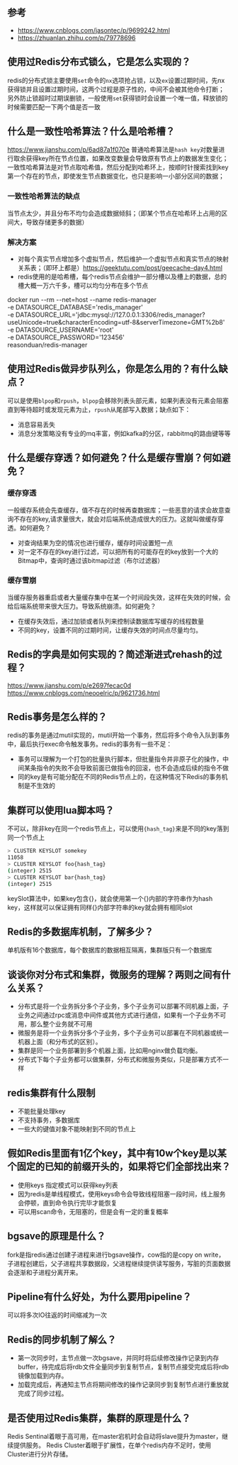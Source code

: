 ## 参考 
- https://www.cnblogs.com/jasontec/p/9699242.html
- https://zhuanlan.zhihu.com/p/79778696

## 使用过Redis分布式锁么，它是怎么实现的？
redis的分布式锁主要使用`set`命令的`nx`选项抢占锁，以及`ex`设置过期时间，先nx获得锁并且设置过期时间，这两个过程是原子性的，中间不会被其他命令打断；
另外防止锁超时过期误删锁，一般使用`set`获得锁时会设置一个唯一值，释放锁的时候需要匹配一下两个值是否一致

## 什么是一致性哈希算法？什么是哈希槽？
https://www.jianshu.com/p/6ad87a1f070e
普通哈希算法是`hash key`对数量进行取余获得key所在节点位置，如果改变数量会导致原有节点上的数据发生变化；一致性哈希算法是对节点取哈希值，然后分配到哈希环上，按顺时针搜索找到key第一个存在的节点，即使发生节点数据变化，也只是影响一小部分区间的数据；
### 一致性哈希算法的缺点
当节点太少，并且分布不均匀会造成数据倾斜；（即某个节点在哈希环上占用的区间大，导致存储更多的数据）
### 解决方案
- 对每个真实节点增加多个虚拟节点，然后维护一个虚拟节点和真实节点的映射关系表；（即环上都是）https://geektutu.com/post/geecache-day4.html
- redis使用的是哈希槽，每个redis节点会维护一部分槽以及槽上的数据，总的槽大概一万六千多，槽可以均匀分布在多个节点

docker run --rm --net=host --name redis-manager  \
-e DATASOURCE_DATABASE='redis_manager' \
-e DATASOURCE_URL='jdbc:mysql://127.0.0.1:3306/redis_manager?useUnicode=true&characterEncoding=utf-8&serverTimezone=GMT%2b8' \
-e DATASOURCE_USERNAME='root' \
-e DATASOURCE_PASSWORD='123456' \
reasonduan/redis-manager

## 使用过Redis做异步队列么，你是怎么用的？有什么缺点？
可以是使用`blpop`和`rpush`，`blpop`会移除列表头部元素，如果列表没有元素会阻塞直到等待超时或发现元素为止，`rpush`从尾部写入数据；缺点如下：
- 消息容易丢失
- 消息分发策略没有专业的mq丰富，例如kafka的分区，rabbitmq的路由键等等

## 什么是缓存穿透？如何避免？什么是缓存雪崩？何如避免？
### 缓存穿透
一般缓存系统会先查缓存，值不存在的时候再查数据库；一些恶意的请求会故意查询不存在的key,请求量很大，就会对后端系统造成很大的压力。这就叫做缓存穿透。如何避免？
- 对查询结果为空的情况也进行缓存，缓存时间设置短一点
- 对一定不存在的key进行过滤，可以把所有的可能存在的key放到一个大的Bitmap中，查询时通过该bitmap过滤（布尔过滤器）
### 缓存雪崩
当缓存服务器重启或者大量缓存集中在某一个时间段失效，这样在失效的时候，会给后端系统带来很大压力。导致系统崩溃。如何避免？
- 在缓存失效后，通过加锁或者队列来控制读数据库写缓存的线程数量
- 不同的key，设置不同的过期时间，让缓存失效的时间点尽量均匀。

## Redis的字典是如何实现的？简述渐进式rehash的过程？
https://www.jianshu.com/p/e2697fecac0d
https://www.cnblogs.com/neooelric/p/9621736.html

## Redis事务是怎么样的？
redis的事务是通过mutil实现的，mutil开始一个事务，然后将多个命令入队到事务中，最后执行exec命令触发事务。redis的事务有一些不足：
- 事务可以理解为一个打包的批量执行脚本，但批量指令并非原子化的操作，中间某条指令的失败不会导致前面已做指令的回滚，也不会造成后续的指令不做
- 同的key是有可能分配在不同的Redis节点上的，在这种情况下Redis的事务机制是不生效的

## 集群可以使用lua脚本吗？
不可以，除非key在同一个redis节点上，可以使用`{hash_tag}`来是不同的key落到同一个节点上
```bash
> CLUSTER KEYSLOT somekey
11058
> CLUSTER KEYSLOT foo{hash_tag}
(integer) 2515
> CLUSTER KEYSLOT bar{hash_tag}
(integer) 2515
```
keySlot算法中，如果key包含{}，就会使用第一个{}内部的字符串作为hash key，这样就可以保证拥有同样{}内部字符串的key就会拥有相同slot


## Redis的多数据库机制，了解多少？
单机版有16个数据库，每个数据库的数据相互隔离，集群版只有一个数据库


## 谈谈你对分布式和集群，微服务的理解？两则之间有什么关系？
- 分布式是将一个业务拆分多个子业务，多个子业务可以部署不同机器上面，子业务之间通过rpc或消息中间件或其他方式进行通信，如果有一个子业务不可用，那么整个业务就不可用
- 微服务是将一个业务拆分多个子业务，多个子业务可以部署在不同机器或统一机器上面（和分布式的区别）。
- 集群是同一个业务部署到多个机器上面，比如用nginx做负载均衡。
- 分布式下每个子业务都可以做集群，分布式和微服务类似，只是部署方式不一样

## redis集群有什么限制
- 不能批量处理key
- 不支持事务，多数据库
- 一些大的键值对象不能映射到不同的节点上

## 假如Redis里面有1亿个key，其中有10w个key是以某个固定的已知的前缀开头的，如果将它们全部找出来？
- 使用keys 指定模式可以获得key列表
- 因为redis是单线程模式，使用keys命令会导致线程阻塞一段时间，线上服务会停顿，直到命令执行完毕才能恢复
- 可以用scan命令，无阻塞的，但是会有一定的重复概率

## bgsave的原理是什么？
fork是指redis通过创建子进程来进行bgsave操作，cow指的是copy on write，子进程创建后，父子进程共享数据段，父进程继续提供读写服务，写脏的页面数据会逐渐和子进程分离开来。

## Pipeline有什么好处，为什么要用pipeline？
可以将多次IO往返的时间缩减为一次

## Redis的同步机制了解么？
- 第一次同步时，主节点做一次bgsave，并同时将后续修改操作记录到内存buffer，待完成后将rdb文件全量同步到复制节点，复制节点接受完成后将rdb镜像加载到内存。
- 加载完成后，再通知主节点将期间修改的操作记录同步到复制节点进行重放就完成了同步过程。

## 是否使用过Redis集群，集群的原理是什么？
Redis Sentinal着眼于高可用，在master宕机时会自动将slave提升为master，继续提供服务。
Redis Cluster着眼于扩展性，在单个redis内存不足时，使用Cluster进行分片存储。

